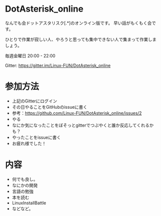 # DotAsterisk_online
なんでも会ドットアスタリスク[.*]のオンライン版です。
早い話がもくもく会です。

ひとりで作業が寂しい人、やろうと思っても集中できない人で集まって作業しましょう。

毎週金曜日 20:00 - 22:00

Gitter: https://gitter.im/Linux-FUN/DotAsterisk_online


# 参加方法

- 上記のGitterにログイン
- その日やることをGitHubのissueに書く
 - 参考：https://github.com/Linux-FUN/DotAsterisk_online/issues/2
- やる
 - なにか気になったことをぼそっとgitterでつぶやくと誰か反応してくれるかも？
- やったことをissueに書く
- お疲れ様でした！


# 内容

- 何でも良し。
 - なにかの開発
 - 言語の勉強
 - 本を読む
 - LinuxInstallBattle
 - などなど。

